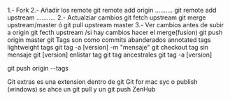 1.- Fork
2.- Añadir los remote
	git remote add origin ..........
	git remote add upstream ...........
2.- Actualziar cambios
	git fetch upstream
	git merge upstream/master
	ó
	git pull upstream master
3.- Ver cambios antes de subir a origin
	git fecth upstream
	/si hay cambios hacer el merge(fusion)
	git push origin master
git Tags
	son como commits abanderados
		annotated tags
		lightweight tags
git tag -a [version] -m  "mensaje"
	git checkout <tag>
tag sin mensaje
	git [version]
enlistar tag
	git tag
ancestrales
	git tag -a [version] <commit anteior>

git push origin --tags

Git extras 
	es una extension dentro de git
Git for mac
	syc o publish (windows)
	se ahce un git pull y un git push
ZenHub
	